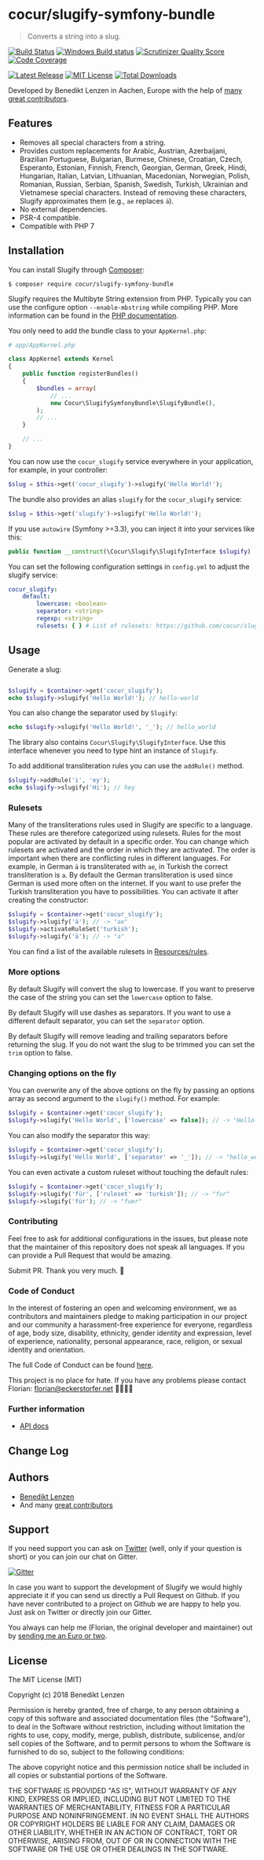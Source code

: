 cocur/slugify-symfony-bundle
=============

> Converts a string into a slug.

[![Build Status](https://img.shields.io/travis/cocur/slugify-symfony-bundle.svg?style=flat)](https://travis-ci.org/cocur/slugify-symfony-bundle)
[![Windows Build status](https://ci.appveyor.com/api/projects/status/9yv498ff61byp742?svg=true)](https://ci.appveyor.com/project/florianeckerstorfer/slugify-symfony-bundle)
[![Scrutinizer Quality Score](https://img.shields.io/scrutinizer/g/cocur/slugify-symfony-bundle.svg?style=flat)](https://scrutinizer-ci.com/g/cocur/slugify-symfony-bundle/)
[![Code Coverage](https://scrutinizer-ci.com/g/cocur/slugify-symfony-bundle/badges/coverage.png?b=master&style=flat-square)](https://scrutinizer-ci.com/g/cocur/slugify-symfony-bundle/?branch=master)

[![Latest Release](https://img.shields.io/packagist/v/cocur/slugify-symfony-bundle.svg)](https://packagist.org/packages/cocur/slugify-symfony-bundle)
[![MIT License](https://img.shields.io/packagist/l/cocur/slugify-symfony-bundle.svg)](http://opensource.org/licenses/MIT)
[![Total Downloads](https://img.shields.io/packagist/dt/cocur/slugify-symfony-bundle.svg)](https://packagist.org/packages/cocur/slugify-symfony-bundle)

Developed by Benedikt Lenzen in Aachen, Europe with the help of
[many great contributors](https://github.com/cocur/slugify-symfony-bundle/graphs/contributors).


Features
--------

- Removes all special characters from a string.
- Provides custom replacements for Arabic, Austrian, Azerbaijani, Brazilian Portuguese, Bulgarian, Burmese, Chinese, Croatian, 
Czech, Esperanto, Estonian, Finnish, French, Georgian, German, Greek, Hindi, Hungarian, Italian, Latvian, Lithuanian, 
Macedonian, Norwegian, Polish, Romanian, Russian, Serbian, Spanish, Swedish, Turkish, Ukrainian and Vietnamese special 
characters. Instead of removing these characters, Slugify approximates them (e.g., `ae` replaces `ä`).
- No external dependencies.
- PSR-4 compatible.
- Compatible with PHP 7


Installation
------------

You can install Slugify through [Composer](https://getcomposer.org):

```shell
$ composer require cocur/slugify-symfony-bundle
```

Slugify requires the Multibyte String extension from PHP. Typically you can use the configure option `--enable-mbstring` while compiling PHP. More information can be found in the [PHP documentation](http://php.net/manual/en/mbstring.installation.php).

You only need to add the bundle class
to your `AppKernel.php`:

```php
# app/AppKernel.php

class AppKernel extends Kernel
{
    public function registerBundles()
    {
        $bundles = array(
            // ...
            new Cocur\SlugifySymfonyBundle\SlugifyBundle(),
        );
        // ...
    }

    // ...
}
```

You can now use the `cocur_slugify` service everywhere in your application, for example, in your controller:

```php
$slug = $this->get('cocur_slugify')->slugify('Hello World!');
```

The bundle also provides an alias `slugify` for the `cocur_slugify` service:

```php
$slug = $this->get('slugify')->slugify('Hello World!');
```

If you use `autowire` (Symfony >=3.3), you can inject it into your services like this:

```php
public function __construct(\Cocur\Slugify\SlugifyInterface $slugify)
```

You can set the following configuration settings in `config.yml` to adjust the slugify service:

```yaml
cocur_slugify:
    default:
        lowercase: <boolean>
        separator: <string>
        regexp: <string>
        rulesets: { } # List of rulesets: https://github.com/cocur/slugify/tree/master/Resources/rules
```

Usage
-----

Generate a slug:

```php

$slugify = $container->get('cocur_slugify');
echo $slugify->slugify('Hello World!'); // hello-world
```

You can also change the separator used by `Slugify`:

```php
echo $slugify->slugify('Hello World!', '_'); // hello_world
```

The library also contains `Cocur\Slugify\SlugifyInterface`. Use this interface whenever you need to type hint an
instance of `Slugify`.

To add additional transliteration rules you can use the `addRule()` method.

```php
$slugify->addRule('i', 'ey');
echo $slugify->slugify('Hi'); // hey
```

### Rulesets

Many of the transliterations rules used in Slugify are specific to a language. These rules are therefore categorized
using rulesets. Rules for the most popular are activated by default in a specific order. You can change which rulesets
are activated and the order in which they are activated. The order is important when there are conflicting rules in
different languages. For example, in German `ä` is transliterated with `ae`, in Turkish the correct transliteration is
`a`. By default the German transliteration is used since German is used more often on the internet. If you want to use
prefer the Turkish transliteration you have to possibilities. You can activate it after creating the constructor:

```php
$slugify = $container->get('cocur_slugify');
$slugify->slugify('ä'); // -> "ae"
$slugify->activateRuleSet('turkish');
$slugify->slugify('ä'); // -> "a"
```

You can find a list of the available rulesets in [Resources/rules](https://github.com/cocur/slugify/tree/master/Resources/rules).

### More options

By default Slugify will convert the slug to lowercase. If you want to preserve the case of the string you can set the
`lowercase` option to false.

By default Slugify will use dashes as separators. If you want to use a different default separator, you can set the
`separator` option.

By default Slugify will remove leading and trailing separators before returning the slug. If you do not want the slug to 
be trimmed you can set the `trim` option to false.

### Changing options on the fly

You can overwrite any of the above options on the fly by passing an options array as second argument to the `slugify()`
method. For example:

```php
$slugify = $container->get('cocur_slugify');
$slugify->slugify('Hello World', ['lowercase' => false]); // -> "Hello-World"
```

You can also modify the separator this way:

```php
$slugify = $container->get('cocur_slugify');
$slugify->slugify('Hello World', ['separator' => '_']); // -> "hello_world"
```

You can even activate a custom ruleset without touching the default rules:

```php
$slugify = $container->get('cocur_slugify');
$slugify->slugify('für', ['ruleset' => 'turkish']); // -> "fur"
$slugify->slugify('für'); // -> "fuer"
```

### Contributing

Feel free to ask for additional configurations in the issues, but please note that the
maintainer of this repository does not speak all languages. If you can provide a Pull Request that would be amazing.

Submit PR. Thank you very much. 💚

### Code of Conduct

In the interest of fostering an open and welcoming environment, we as contributors and maintainers pledge to making participation in our project and our community a harassment-free experience for everyone, regardless of age, body size, disability, ethnicity, gender identity and expression, level of experience, nationality, personal appearance, race, religion, or sexual identity and orientation.

The full Code of Conduct can be found [here](https://github.com/cocur/slugify/blob/master/CODE_OF_CONDUCT.md).

This project is no place for hate. If you have any problems please contact Florian: [florian@eckerstorfer.net](mailto:florian@eckerstorfer.net) ✌🏻🏳️‍🌈

### Further information

- [API docs](http://cocur.co/slugify-symfony-bundle/api/master/)

Change Log
----------

Authors
-------

- [Benedikt Lenzen](https://github.com/DemigodCode)
- And many [great contributors](https://github.com/cocur/slugify-symfony-bundle/graphs/contributors)

Support
-------

If you need support you can ask on [Twitter](https://twitter.com/cocurco) (well, only if your question is short) or you
can join our chat on Gitter.

[![Gitter](https://badges.gitter.im/Join%20Chat.svg)](https://gitter.im/cocur/slugify)

In case you want to support the development of Slugify we would highly appreciate it if you can send us directly a Pull Request on
Github. If you have never contributed to a project on Github we are happy to help you. Just ask on Twitter or directly
join our Gitter.

You always can help me (Florian, the original developer and maintainer) out by
[sending me an Euro or two](https://paypal.me/florianec/2).


License
-------

The MIT License (MIT)

Copyright (c) 2018 Benedikt Lenzen

Permission is hereby granted, free of charge, to any person obtaining a copy of this software and associated
documentation files (the "Software"), to deal in the Software without restriction, including without limitation the
rights to use, copy, modify, merge, publish, distribute, sublicense, and/or sell copies of the Software, and to permit
persons to whom the Software is furnished to do so, subject to the following conditions:

The above copyright notice and this permission notice shall be included in all copies or substantial portions of the
Software.

THE SOFTWARE IS PROVIDED "AS IS", WITHOUT WARRANTY OF ANY KIND, EXPRESS OR IMPLIED, INCLUDING BUT NOT LIMITED TO THE
WARRANTIES OF MERCHANTABILITY, FITNESS FOR A PARTICULAR PURPOSE AND NONINFRINGEMENT. IN NO EVENT SHALL THE AUTHORS OR
COPYRIGHT HOLDERS BE LIABLE FOR ANY CLAIM, DAMAGES OR OTHER LIABILITY, WHETHER IN AN ACTION OF CONTRACT, TORT OR
OTHERWISE, ARISING FROM, OUT OF OR IN CONNECTION WITH THE SOFTWARE OR THE USE OR OTHER DEALINGS IN THE SOFTWARE.
